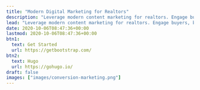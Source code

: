 ```yaml
---
title: "Modern Digital Marketing for Realtors"
description: "Leverage modern content marketing for realtors. Engage buyers, boost conversions, and surpass your goals effectively."
lead: "Leverage modern content marketing for realtors. Engage buyers, boost conversions, and surpass your goals effectively."
date: 2020-10-06T08:47:36+00:00
lastmod: 2020-10-06T08:47:36+00:00
btn1:
  text: Get Started
  url: https://getbootstrap.com/
btn2:
  text: Hugo
  url: https://gohugo.io/
draft: false
images: ["images/conversion-marketing.png"]
---
```

